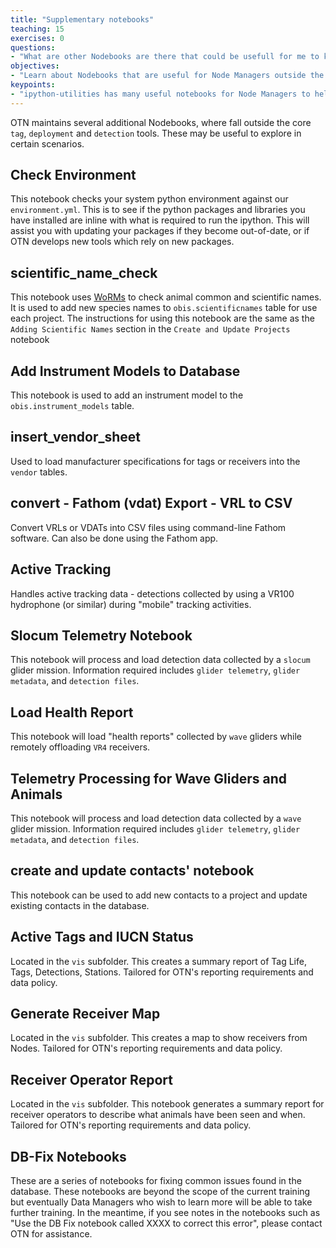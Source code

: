 ```yaml
---
title: "Supplementary notebooks"
teaching: 15
exercises: 0
questions:
- "What are other Nodebooks are there that could be usefull for me to know as a Node Manager?"
objectives:
- "Learn about Nodebooks that are useful for Node Managers outside the core data loading notebooks"
keypoints:
- "ipython-utilities has many useful notebooks for Node Managers to help them"
---
```


OTN maintains several additional Nodebooks, where fall outside the core `tag`, `deployment` and `detection` tools. These may be useful to explore in certain scenarios.

## Check Environment 

This notebook checks your system python environment against our `environment.yml`. This is to see if the python packages and libraries you have installed are inline with what is required to run the ipython. This will assist you with updating your packages if they become out-of-date, or if OTN develops new tools which rely on new packages.
 
## scientific_name_check

This notebook uses [WoRMs](https://www.marinespecies.org/index.php) to check animal common and scientific names. It is used to add new species names to `obis.scientificnames` table for use each project. The instructions for using this notebook are the same as the `Adding Scientific Names` section in the `Create and Update Projects` notebook
 
## Add Instrument Models to Database  

This notebook is used to add an instrument model to the `obis.instrument_models` table.

## insert_vendor_sheet
 
Used to load manufacturer specifications for tags or receivers into the `vendor` tables.  
 
## convert - Fathom (vdat) Export - VRL to CSV
 
Convert VRLs or VDATs into CSV files using command-line Fathom software. Can also be done using the Fathom app.  
 
## Active Tracking
 
Handles active tracking data - detections collected by using a VR100 hydrophone (or similar) during "mobile" tracking activities. 

## Slocum Telemetry Notebook 

This notebook will process and load detection data collected by a `slocum` glider mission. Information required includes `glider telemetry`, `glider metadata`, and `detection files`.
 
## Load Health Report 

This notebook will load "health reports" collected by `wave` gliders while remotely offloading `VR4` receivers.
  
## Telemetry Processing for Wave Gliders and Animals 

This notebook will process and load detection data collected by a `wave` glider mission. Information required includes `glider telemetry`, `glider metadata`, and `detection files`.

## create and update contacts' notebook

This notebook can be used to add new contacts to a project and update existing contacts in the database.

## Active Tags and IUCN Status

Located in the `vis` subfolder. This creates a summary report of Tag Life, Tags, Detections, Stations. Tailored for OTN's reporting requirements and data policy.

## Generate Receiver Map

Located in the `vis` subfolder. This creates a map to show receivers from Nodes. Tailored for OTN's reporting requirements and data policy.

##  Receiver Operator Report

Located in the `vis` subfolder. This notebook generates a summary report for receiver operators to describe what animals have been seen and when. Tailored for OTN's reporting requirements and data policy.

## DB-Fix Notebooks

These are a series of notebooks for fixing common issues found in the database. These notebooks are beyond the scope of the current training but eventually Data Managers who wish to learn more will be able to take further training. In the meantime, if you see notes in the notebooks such as "Use the DB Fix notebook called XXXX to correct this error", please contact OTN for assistance.
